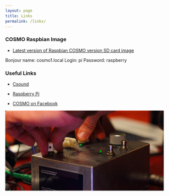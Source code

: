 ```yaml
---
layout: page
title: Links
permalink: /links/
---
```


### COSMO Raspbian Image

* [Latest version of Raspbian COSMO version SD card image](https://drive.google.com/open?id=0B-Iu7KEexnCpOTk2N0RoY2hiaHM)

Bonjour name: cosmo1.local
Login: pi
Password: raspberry

### Useful Links

* [Csound](https://csound.com)

* [Raspberry Pi](https://www.raspberrypi.org/)

* [COSMO on Facebook](https://www.facebook.com/cosmoproject)


![alt text](/images/Live_03.png "Live_03")
